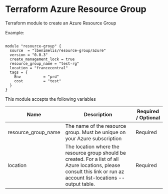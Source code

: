 # Terraform Azure Resource Group
Terraform module to create an Azure Resource Group

Example:
```hcl

module "resource-group" {
  source  = "lbenimelis/resource-group/azure"
  version = "0.0.3"
  create_management_lock = true
  resource_group_name = "test-rg"
  location = "francecentral"
  tags = {
    Env          = "prd"
    cost         = "test"
  }
}

```

This module accepts the following variables

| Name    | Description     | Required / Optional |
| ------- | --------------- | ---------- |
| resource_group_name    | The name of the resource group. Must be unique on your Azure subscription | Required |
| location | The location where the resource group should be created. For a list of all Azure locations, please consult this link or run az account list-locations --output table. | Required |
